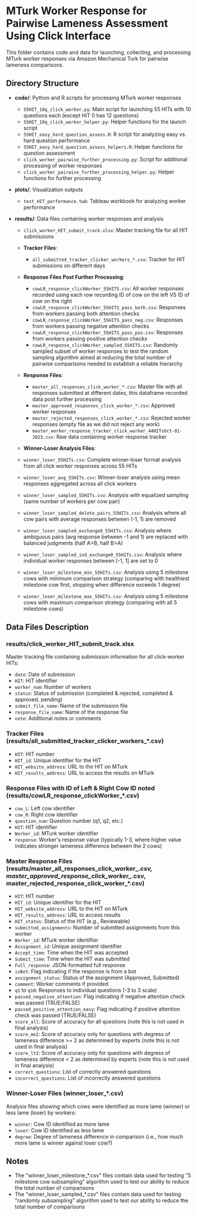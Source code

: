 # MTurk Worker Response for Pairwise Lameness Assessment Using Click Interface

This folder contains code and data for launching, collecting, and processing MTurk worker responses via Amazon Mechanical Turk for pairwise lameness comparisons.

## Directory Structure

- **code/**: Python and R scripts for processing MTurk worker responses
  - `55HIT_10q_click_worker.py`: Main script for launching 55 HITs with 10 questions each (except HIT 0 has 12 questions)
  - `55HIT_10q_click_worker_helper.py`: Helper functions for the launch script
  - `55HIT_easy_hard_question_assess.R`: R script for analyzing easy vs. hard question performance
  - `55HIT_easy_hard_question_assess_helpers.R`: Helper functions for question assessment
  - `click_worker_pairwise_further_processing.py`: Script for additional processing of worker responses
  - `click_worker_pairwise_further_processing_helper.py`: Helper functions for further processing

- **plots/**: Visualization outputs
  - `test_HIT_performance.twb`: Tableau workbook for analyzing worker performance

- **results/**: Data files containing worker responses and analysis
  - `click_worker_HIT_submit_track.xlsx`: Master tracking file for all HIT submissions
  
  - **Tracker Files**:
    - `all_submitted_tracker_clicker_workers_*.csv`: Tracker for HIT submissions on different days
  
  - **Response Files Post Further Processing**:
    - `cowLR_response_clickWorker_55HITS.csv`: All worker responses recorded using each row recording ID of cow on the left VS ID of cow on the right
    - `cowLR_response_clickWorker_55HITS_pass_both.csv`: Responses from workers passing both attention checks
    - `cowLR_response_clickWorker_55HITS_pass_neg.csv`: Responses from workers passing negative attention checks
    - `cowLR_response_clickWorker_55HITS_pass_pos.csv`: Responses from workers passing positive attention checks
    - `cowLR_response_clickWorker_sampled_55HITS.csv`: Randomly sampled subset of worker responses to test the random sampling algorithm aimed at reducing the total number of pairwise comparisons needed to establish a reliable hierarchy
  
  - **Response Files**:
    - `master_all_responses_click_worker_*.csv`: Master file with all responses submitted at different dates, this dataframe recorded data post further processing
    - `master_approved_responses_click_worker_*.csv`: Approved worker responses
    - `master_rejected_responses_click_worker_*.csv`: Rejected worker responses (empty file as we did not reject any work)
    - `master_worker_response_tracker_click_worker_44HITsOct-01-2023.csv`: Raw data containing worker response tracker
  
  - **Winner-Loser Analysis Files**:
  - `winner_loser_55HITs.csv`: Complete winner-loser format analysis from all click worker responses across 55 HITs
  - `winner_loser_avg_55HITs.csv`: Winner-loser analysis using mean responses aggregated across all click workers
  - `winner_loser_sampled_55HITs.csv`: Analysis with equalized sampling (same number of workers per cow pair)
  - `winner_loser_sampled_delete_pairs_55HITs.csv`: Analysis where all cow pairs with average responses between (-1, 1) are removed
  - `winner_loser_sampled_exchange0_55HITs.csv`: Analysis where ambiguous pairs (avg response between -1 and 1) are replaced with balanced judgments (half A>B, half B>A)
  - `winner_loser_sampled_ind_exchange0_55HITs.csv`: Analysis where individual worker responses between [-1, 1] are set to 0
  - `winner_loser_milestone_min_55HITs.csv`: Analysis using 5 milestone cows with minimum comparison strategy (comparing with healthiest milestone cow first, stopping when difference exceeds 1 degree)
  - `winner_loser_milestone_max_55HITs.csv`: Analysis using 5 milestone cows with maximum comparison strategy (comparing with all 5 milestone cows)

## Data Files Description

### results/click_worker_HIT_submit_track.xlsx
Master tracking file containing submission information for all click-worker HITs:
- `date`: Date of submission
- `HIT`: HIT identifier
- `worker_num`: Number of workers
- `status`: Status of submission (completed & rejected, completed & approved, pending)
- `submit_file_name`: Name of the submission file
- `response_file_name`: Name of the response file
- `note`: Additional notes or comments

### Tracker Files (results/all_submitted_tracker_clicker_workers_*.csv)
- `HIT`: HIT number
- `HIT_id`: Unique identifier for the HIT
- `HIT_website_address`: URL to the HIT on MTurk
- `HIT_results_address`: URL to access the results on MTurk

### Response Files with ID of Left & Right Cow ID noted (results/cowLR_response_clickWorker_*.csv)
- `cow_L`: Left cow identifier
- `cow_R`: Right cow identifier
- `question_num`: Question number (q1, q2, etc.)
- `HIT`: HIT identifier
- `Worker_id`: MTurk worker identifier
- `response`: Worker's response value (typically 1-3, where higher value indicates stronger lameness difference between the 2 cows)

### Master Response Files (results/master_all_responses_click_worker_*.csv, master_approved_response_click_worker_*.csv, master_rejected_response_click_worker_*.csv)
- `HIT`: HIT number
- `HIT_id`: Unique identifier for the HIT
- `HIT_website_address`: URL to the HIT on MTurk
- `HIT_results_address`: URL to access results
- `HIT_status`: Status of the HIT (e.g., Reviewable)
- `submitted_assignments`: Number of submitted assignments from this worker
- `Worker_id`: MTurk worker identifier
- `Assignment_id`: Unique assignment identifier
- `Accept_time`: Time when the HIT was accepted
- `Submit_time`: Time when the HIT was submitted
- `Full_response`: JSON-formatted full response
- `isBot`: Flag indicating if the response is from a bot
- `assignment_status`: Status of the assignment (Approved, Submitted)
- `comment`: Worker comments if provided
- `q1` to `q10`: Responses to individual questions (-3 to 3 scale)
- `passed_negative_attention`: Flag indicating if negative attention check was passed (TRUE/FALSE)
- `passed_positive_attention_easy`: Flag indicating if positive attention check was passed (TRUE/FALSE)
- `score_all`: Score of accuracy for all questions (note this is not used in final analysis)
- `score_me2`: Score of accuracy only for questions with degress of lameness difference >= 2 as determined by experts (note this is not used in final analysis)
- `score_lt2`: Score of accuracy only for questions with degress of lameness difference < 2 as determined by experts (note this is not used in final analysis)
- `correct_questions`: List of correctly answered questions
- `incorrect_questions`: List of incorrectly answered questions

### Winner-Loser Files (winner_loser_*.csv)
Analysis files showing which cows were identified as more lame (winner) or less lame (loser) by workers:
- `winner`: Cow ID identified as more lame
- `loser`: Cow ID identified as less lame
- `degree`: Degree of lameness difference in comparison (i.e., how much more lame is winner against loser cow?)

## Notes

- The "winner_loser_milestone_*.csv" files contain data used for testing "5 milestone cow subsampling" algorithm used to test our ability to reduce the total number of comparisons
- The "winner_loser_sampled_*.csv" files contain data used for testing "randomly subsampling" algorithm used to test our ability to reduce the total number of comparisons